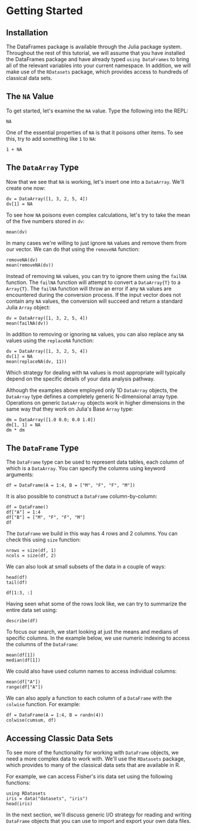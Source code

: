 # Getting Started

## Installation

The DataFrames package is available through the Julia package system. Throughout the rest of this tutorial, we will assume that you have installed the DataFrames package and have already typed `using DataFrames` to bring all of the relevant variables into your current namespace. In addition, we will make use of the `RDatasets` package, which provides access to hundreds of classical data sets.

## The `NA` Value

To get started, let's examine the `NA` value. Type the following into the REPL:

	NA

One of the essential properties of `NA` is that it poisons other items. To see this, try to add something like `1` to `NA`:

	1 + NA

## The `DataArray` Type

Now that we see that `NA` is working, let's insert one into a `DataArray`. We'll create one now:

	dv = DataArray([1, 3, 2, 5, 4])
	dv[1] = NA

To see how `NA` poisons even complex calculations, let's try to take the mean of the five numbers stored in `dv`:

	mean(dv)

In many cases we're willing to just ignore `NA` values and remove them from our vector. We can do that using the `removeNA` function:

	removeNA(dv)
	mean(removeNA(dv))

Instead of removing `NA` values, you can try to ignore them using the `failNA` function. The `failNA` function will attempt to convert a `DataArray{T}` to a `Array{T}`. The `failNA` function will throw an error if any `NA` values are encountered during the conversion process. If the input vector does not contain any `NA` values, the conversion will succeed and return a standard Julia `Array` object:

	dv = DataArray([1, 3, 2, 5, 4])
	mean(failNA(dv))

In addition to removing or ignoring `NA` values, you can also replace any `NA` values using the `replaceNA` function:

	dv = DataArray([1, 3, 2, 5, 4])
	dv[1] = NA
	mean(replaceNA(dv, 11))

Which strategy for dealing with `NA` values is most appropriate will typically depend on the specific details of your data analysis pathway.

Although the examples above employed only 1D `DataArray` objects, the `DataArray` type defines a completely generic N-dimensional array type. Operations on generic `DataArray` objects work in higher dimensions in the same way that they work on Julia's Base `Array` type:

	dm = DataArray([1.0 0.0; 0.0 1.0])
	dm[1, 1] = NA
	dm * dm

## The `DataFrame` Type

The `DataFrame` type can be used to represent data tables, each column of which is a `DataArray`. You can specify the columns using keyword arguments:

	df = DataFrame(A = 1:4, B = ["M", "F", "F", "M"])

It is also possible to construct a `DataFrame` column-by-column:

	df = DataFrame()
	df["A"] = 1:4
	df["B"] = ["M", "F", "F", "M"]
	df

The `DataFrame` we build in this way has 4 rows and 2 columns. You can check this using `size` function:

	nrows = size(df, 1)
	ncols = size(df, 2)

We can also look at small subsets of the data in a couple of ways:

	head(df)
	tail(df)
	
	df[1:3, :]

Having seen what some of the rows look like, we can try to summarize the entire data set using:

	describe(df)

To focus our search, we start looking at just the means and medians of specific columns. In the example below, we use numeric indexing to access the columns of the `DataFrame`:

	mean(df[1])
	median(df[1])

We could also have used column names to access individual columns:

	mean(df["A"])
	range(df["A"])

We can also apply a function to each column of a `DataFrame` with the `colwise`
function.  For example:

    df = DataFrame(A = 1:4, B = randn(4))
    colwise(cumsum, df)

## Accessing Classic Data Sets

To see more of the functionality for working with `DataFrame` objects, we need a more complex data to work with. We'll use the `RDatasets` package, which provides to many of the classical data sets that are available in R.

For example, we can access Fisher's iris data set using the following functions:

	using RDatasets
	iris = data("datasets", "iris")
	head(iris)

In the next section, we'll discuss generic I/O strategy for reading and writing `DataFrame` objects that you can use to import and export your own data files.
